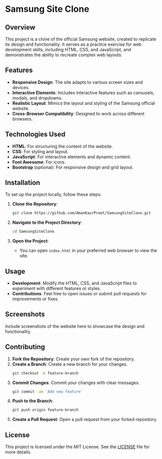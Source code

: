 # Samsung Site Clone

## Overview

This project is a clone of the official Samsung website, created to replicate its design and functionality. It serves as a practice exercise for web development skills, including HTML, CSS, and JavaScript, and demonstrates the ability to recreate complex web layouts.

## Features

- **Responsive Design**: The site adapts to various screen sizes and devices.
- **Interactive Elements**: Includes interactive features such as carousels, modals, and dropdowns.
- **Realistic Layout**: Mimics the layout and styling of the Samsung official website.
- **Cross-Browser Compatibility**: Designed to work across different browsers.

## Technologies Used

- **HTML**: For structuring the content of the website.
- **CSS**: For styling and layout.
- **JavaScript**: For interactive elements and dynamic content.
- **Font Awesome**: For icons.
- **Bootstrap** (optional): For responsive design and grid layout.

## Installation

To set up the project locally, follow these steps:

1. **Clone the Repository**:
    ```bash
    git clone https://github.com/AmanKaurPreet/SamsungSiteClone.git
    ```

2. **Navigate to the Project Directory**:
    ```bash
    cd SamsungSiteClone
    ```

3. **Open the Project**:
    - You can open `index.html` in your preferred web browser to view the site.

## Usage

- **Development**: Modify the HTML, CSS, and JavaScript files to experiment with different features or styles.
- **Contributions**: Feel free to open issues or submit pull requests for improvements or fixes.

## Screenshots

Include screenshots of the website here to showcase the design and functionality.

## Contributing

1. **Fork the Repository**: Create your own fork of the repository.
2. **Create a Branch**: Create a new branch for your changes.
    ```bash
    git checkout -b feature-branch
    ```
3. **Commit Changes**: Commit your changes with clear messages.
    ```bash
    git commit -am 'Add new feature'
    ```
4. **Push to the Branch**:
    ```bash
    git push origin feature-branch
    ```
5. **Create a Pull Request**: Open a pull request from your forked repository.

## License

This project is licensed under the MIT License. See the [LICENSE](LICENSE) file for more details.



